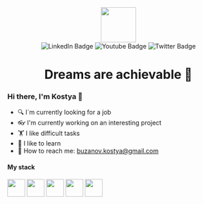 <div>
  <div id="header" align="center">
    <img src="https://media.giphy.com/media/iIZO5d4IfSa0nkyLju/giphy.gif" width="80"/>
    <div id="badges">
      <img src="https://img.shields.io/badge/-LinkedIn-blue?logo=linkedin&logoColor=white&style=for-the-badge" alt="LinkedIn Badge"/>
      <img src="https://img.shields.io/badge/-YouTube-red?style=for-the-badge&logo=youtube&logoColor=white" alt="Youtube Badge"/>
      <img src="https://img.shields.io/badge/-Facebook-blue?style=for-the-badge&logo=facebook&logoColor=white" alt="Twitter Badge"/>
    </div>
    <h1>Dreams are achievable &#129310</h1>
  </div>
  <div>
    <h3>Hi there, I'm Kostya &#128075</h3>
    <ul>
      <li>&#128269 I`m currently looking for a job</li>  
      <li>&#128083 I'm currently working on an interesting project</li>  
      <li>&#127947 I like difficult tasks</li>  
      <li>&#128214 I like to learn</li>
      <li>&#128231 How to reach me: <a href="mailto:buzanov.kostya@gmail.com">buzanov.kostya@gmail.com</a></li>
    </ul>
    <h4>My stack</h4>
    <div>
      <img src="https://cdn.pixabay.com/photo/2015/04/23/17/41/javascript-736401_960_720.png" width="40"/>  
      <img src="https://encrypted-tbn0.gstatic.com/images?q=tbn:ANd9GcSdQV1cIpb33fBK5EvEbDwHbxicUe-Z8HrkBQ&usqp=CAU" width="40"/>
      <img src="https://upload.wikimedia.org/wikipedia/commons/3/3d/CSS.3.svg" width="40"/>  
      <img src="https://encrypted-tbn0.gstatic.com/images?q=tbn:ANd9GcQLiYazU-xN5ojc8QKE4dkDxmaHpw91yDpnCOuQblE4Qxl9As0klk4npAfpn1Bumj0flks&usqp=CAU" width="40"/>  
      <img src="https://www.techwell.com/sites/default/files/stories/images/cropped_teasers/Beth%20Romanik/2019/node-js-tutorial.png" width="40"/>  
    </div>
  </div>
</div>

